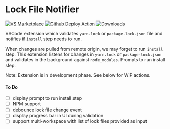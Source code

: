 # Lock File Notifier

[![VS Marketplace](https://vsmarketplacebadge.apphb.com/version-short/ayudh.lock-file-notifier.svg)](https://marketplace.visualstudio.com/items?itemName=ayudh.lock-file-notifier)
[![Github Deploy Action](https://img.shields.io/github/workflow/status/ayudh/lock-file-notifier/Deploy)](https://github.com/Ayudh/lock-file-notifier/actions?query=workflow%3ADeploy)
![Downloads](https://vsmarketplacebadge.apphb.com/downloads/ayudh.lock-file-notifier.svg)

VSCode extension which validates `yarn.lock` or `package-lock.json` file and
notifies if `install` step needs to run.

When changes are pulled from remote origin, we may forget to run `install`
step. This extension listens for changes in `yarn.lock` or `package-lock.json`
and validates in the background against `node_modules`. Prompts to run
install step.

Note: Extension is in development phase. See below for WIP actions.

#### To Do

- [ ] display prompt to run install step
- [ ] NPM support
- [ ] debounce lock file change event
- [ ] display progress bar in UI during validation
- [ ] support multi-workspace with list of lock files provided as input
